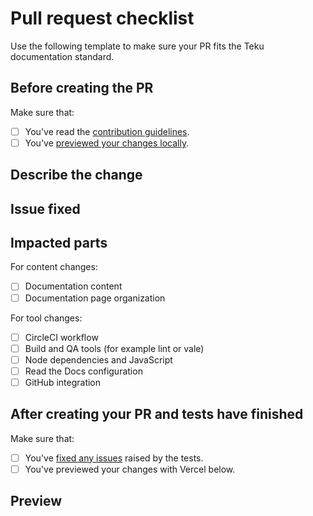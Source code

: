 # Pull request checklist

Use the following template to make sure your PR fits the Teku documentation standard.

## Before creating the PR

Make sure that:

- [ ] You've read the [contribution guidelines](https://consensys.net/docs/doctools/).
- [ ] You've [previewed your changes locally](https://consensys.net/docs/doctools/en/latest/preview/old-system/#preview-locally).

## Describe the change

<!-- Add a clear and concise description of what your PR changes in the documentation. -->

## Issue fixed

<!-- Link to the GitHub issue that your PR addresses.

Add "fixes #{your issue number}" to close the issue automatically when the PR is merged.

If your PR doesn't completely fix the issue, add "see #{your issue number}" to link to the issue
without automatically closing it. -->

## Impacted parts

<!-- Check the item from the following lists that your PR impacts. You can check multiple boxes. -->

For content changes:

- [ ] Documentation content
- [ ] Documentation page organization

For tool changes:

- [ ] CircleCI workflow
- [ ] Build and QA tools (for example lint or vale)
- [ ] Node dependencies and JavaScript
- [ ] Read the Docs configuration
- [ ] GitHub integration

## After creating your PR and tests have finished

Make sure that:

- [ ] You've [fixed any issues](https://consensys.net/docs/doctools/en/latest/contribute/fix-cicd-errors/) raised by the tests.
- [ ] You've previewed your changes with Vercel below.

## Preview

<!-- Add the link to preview your changes on Read the Docs.

The link format is "https://pegasys-teku--{your PR number}.org.readthedocs.build/en/{your PR number}/",
where {your PR number} is replaced by the number of this PR.
-->
